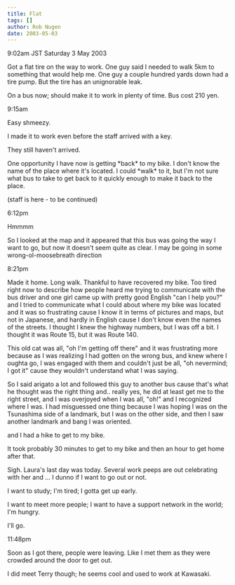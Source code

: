 ```yaml
---
title: Flat
tags: []
author: Rob Nugen
date: 2003-05-03
---
```


<p class=date>9:02am JST Saturday 3 May 2003</p>

<p>Got a flat tire on the way to work.  One guy said I needed to walk
5km to something that would help me.  One guy a couple hundred yards
down had a tire pump.  But the tire has an unignorable leak.</p>

<p>On a bus now; should make it to work in plenty of time.  Bus cost
210 yen.</p>

<p class=date>9:15am</p>

<p>Easy shmeezy.</p>

<p>I made it to work even before the staff arrived with a key.</p>

<p>They still haven't arrived.</p>

<p>One opportunity I have now is getting *back* to my bike.  I don't
know the name of the place where it's located.  I could *walk* to it,
but I'm not sure what bus to take to get back to it quickly enough to
make it back to the place.</p>

<p>(staff is here - to be continued)</p>

<p class=date>6:12pm</p>

<p>Hmmmm</p>

<p>So I looked at the map and it appeared that this bus was going the
way I want to go, but now it doesn't seem quite as clear.  I may be
going in some wrong-ol-moosebreath direction</p>

<p class=date>8:21pm</p>

<p>Made it home.  Long walk.  Thankful to have recovered my bike.  Too
tired right now to describe how people heard me trying to communicate
with the bus driver and one girl came up with pretty good English "can
I help you?" and I tried to communicate what I could about where my
bike was located and it was so frustrating cause I know it in terms of
pictures and maps, but not in Japanese, and hardly in English cause I
don't know even the names of the streets.  I thought I knew the
highway numbers, but I was off a bit.  I thought it was Route 15, but
it was Route 140.</p>

<p>This old cat was all, "oh I'm getting off there" and it was
frustrating more because as I was realizing I had gotten on the wrong
bus, and knew where I oughta go, I was engaged with them and couldn't
just be all, "oh nevermind; I got it" cause they wouldn't understand
what I was saying.</p>

<p>So I said arigato a lot and followed this guy to another bus cause
that's what he thought was the right thing and..  really yes, he did
at least get me to the right street, and I was overjoyed when I was
all, "oh!" and I recognized where I was.  I had misguessed one thing
because I was hoping I was on the Tsunashima side of a landmark, but I
was on the other side, and then I saw another landmark and bang I was
oriented.</p>

<p>and I had a hike to get to my bike.</p>

<p>It took probably 30 minutes to get to my bike and then an hour to
get home after that.</p>

<p>Sigh.  Laura's last day was today.  Several work peeps are out
celebrating with her and ... I dunno if I want to go out or not.</p>

<p>I want to study; I'm tired; I gotta get up early.</p>

<p>I want to meet more people; I want to have a support network in the
world; I'm hungry.</p>

<p>I'll go.</p>

<p class=date>11:48pm</p>

<p>Soon as I got there, people were leaving.  Like I met them as they
were crowded around the door to get out.</p>

<p>I did meet Terry though; he seems cool and used to work at
Kawasaki.</p>
